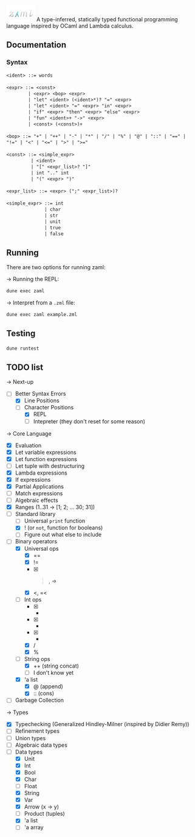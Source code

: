 <img src=".github/logo.png" width=15% height=15%>
A type-inferred, statically typed functional programming language inspired by OCaml and Lambda calculus.

## Documentation

### Syntax
```bnf
<ident> ::= words

<expr> ::= <const>
        | <expr> <bop> <expr>
        | "let" <ident> (<ident>*)? "=" <expr>
        | "let" <ident> "=" <expr> "in" <expr>
        | "if" <expr> "then" <expr> "else" <expr>
        | "fun" <ident>+ "->" <expr>
        | <const> (<const>)+
        
<bop> ::= "+" | "++" | "-" | "*" | "/" | "%" | "@" | "::" | "==" | "!=" | "<" | "<=" | ">" | ">="

<const> ::= <simple_expr>
         | <ident>
         | "[" <expr_list>? "]"
         | int ".." int
         | "(" <expr> ")"

<expr_list> ::= <expr> (";" <expr_list>)?

<simple_expr> ::= int
              | char
              | str
              | unit
              | true
              | false
```

## Running

There are two options for running zaml:

-> Running the REPL:

```bash
dune exec zaml
```

-> Interpret from a `.zml` file:

```bash
dune exec zaml example.zml
```

## Testing

```bash
dune runtest
```

## TODO list

-> Next-up

- [ ] Better Syntax Errors
  - [x] Line Positions
  - [ ] Character Positions
    - [x] REPL
    - [ ] Intepreter (they don't reset for some reason)

-> Core Language

- [x] Evaluation
- [x] Let variable expressions
- [x] Let function expressions
- [ ] Let tuple with destructuring
- [x] Lambda expressions
- [x] If expressions
- [x] Partial Applications
- [ ] Match expressions
- [ ] Algebraic effects
- [x] Ranges (1..31 -> [1; 2; ... 30; 31])
- [ ] Standard library
  - [ ] Universal `print` function
  - [x] ! (or `not`, function for booleans)
  - [ ] Figure out what else to include
- [ ] Binary operators
  - [x] Universal ops
    - [x] ==
    - [x] !=
    - [x] > , =>
    - [x] <, =<
  - [ ] Int ops
    - [x] -
    - [x] -
    - [x] -
    - [x] /
    - [x] %
  - [ ] String ops
    - [x] ++ (string concat)
    - [ ] I don't know yet
  - [x] 'a list
    - [x] @ (append)
    - [x] :: (cons)
- [ ] Garbage Collection

-> Types

- [x] Typechecking (Generalized Hindley-Milner (inspired by Didier Remy))
- [ ] Refinement types
- [ ] Union types
- [ ] Algebraic data types
- [ ] Data types
  - [x] Unit
  - [x] Int
  - [x] Bool
  - [x] Char
  - [ ] Float
  - [x] String
  - [x] Var
  - [x] Arrow (x -> y)
  - [ ] Product (tuples)
  - [x] 'a list
  - [ ] 'a array
